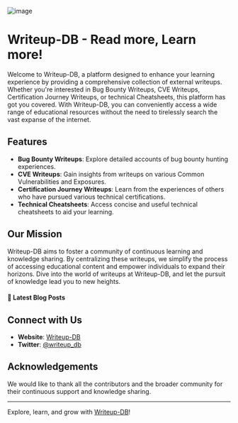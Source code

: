 ![image](https://github.com/Writeup-DB/.github/assets/26184236/5e941748-dde3-488a-abac-8aac1dfc8247)

# Writeup-DB -  Read more, Learn more!

Welcome to Writeup-DB, a platform designed to enhance your learning experience by providing a comprehensive collection of external writeups. Whether you're interested in Bug Bounty Writeups, CVE Writeups, Certification Journey Writeups, or technical Cheatsheets, this platform has got you covered. With Writeup-DB, you can conveniently access a wide range of educational resources without the need to tirelessly search the vast expanse of the internet.

## Features

- **Bug Bounty Writeups**: Explore detailed accounts of bug bounty hunting experiences.
- **CVE Writeups**: Gain insights from writeups on various Common Vulnerabilities and Exposures.
- **Certification Journey Writeups**: Learn from the experiences of others who have pursued various technical certifications.
- **Technical Cheatsheets**: Access concise and useful technical cheatsheets to aid your learning.

## Our Mission

Writeup-DB aims to foster a community of continuous learning and knowledge sharing. By centralizing these writeups, we simplify the process of accessing educational content and empower individuals to expand their horizons. Dive into the world of writeups at Writeup-DB, and let the pursuit of knowledge lead you to new heights.


#### 📕 **Latest Blog Posts**
<!-- BLOG-POST-LIST:START -->
<!-- BLOG-POST-LIST:END -->

## Connect with Us

- **Website**: [Writeup-DB](https://writeup-db.com/)
- **Twitter**: [@writeup_db](https://twitter.com/writeup_db)

## Acknowledgements

We would like to thank all the contributors and the broader community for their continuous support and knowledge sharing.

---

Explore, learn, and grow with [Writeup-DB](https://writeup-db.com/)!
